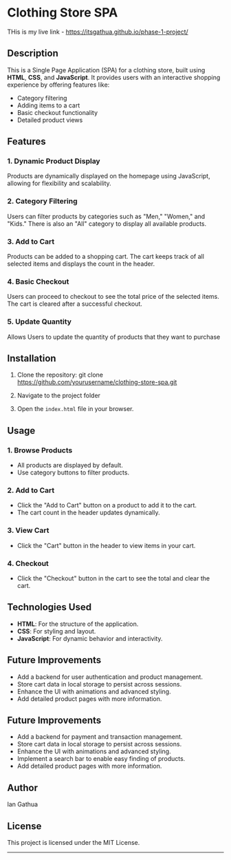 # Clothing Store SPA

THis is my live link - https://itsgathua.github.io/phase-1-project/

## Description
This is a Single Page Application (SPA) for a clothing store, built using **HTML**, **CSS**, and **JavaScript**. It provides users with an interactive shopping experience by offering features like:

- Category filtering
- Adding items to a cart
- Basic checkout functionality
- Detailed product views

## Features
### 1. **Dynamic Product Display**
Products are dynamically displayed on the homepage using JavaScript, allowing for flexibility and scalability.

### 2. **Category Filtering**
Users can filter products by categories such as "Men," "Women," and "Kids." There is also an "All" category to display all available products.

### 3. **Add to Cart**
Products can be added to a shopping cart. The cart keeps track of all selected items and displays the count in the header.

### 4. **Basic Checkout**
Users can proceed to checkout to see the total price of the selected items. The cart is cleared after a successful checkout.

### 5. **Update Quantity**
Allows Users to update the quantity of products that they want to purchase


## Installation
1. Clone the repository:
    git clone https://github.com/yourusername/clothing-store-spa.git
   
2. Navigate to the project folder

3. Open the `index.html` file in your browser.

## Usage
### 1. **Browse Products**
- All products are displayed by default.
- Use category buttons to filter products.

### 2. **Add to Cart**
- Click the "Add to Cart" button on a product to add it to the cart.
- The cart count in the header updates dynamically.

### 3. **View Cart**
- Click the "Cart" button in the header to view items in your cart.

### 4. **Checkout**
- Click the "Checkout" button in the cart to see the total and clear the cart.


## Technologies Used
- **HTML**: For the structure of the application.
- **CSS**: For styling and layout.
- **JavaScript**: For dynamic behavior and interactivity.

## Future Improvements
- Add a backend for user authentication and product management.
- Store cart data in local storage to persist across sessions.
- Enhance the UI with animations and advanced styling.
- Add detailed product pages with more information.

## Future Improvements
- Add a backend for payment and transaction management.
- Store cart data in local storage to persist across sessions.
- Enhance the UI with animations and advanced styling.
- Implement a search bar to enable easy finding of products.
- Add detailed product pages with more information.


## Author
Ian Gathua

## License
This project is licensed under the MIT License.

---


